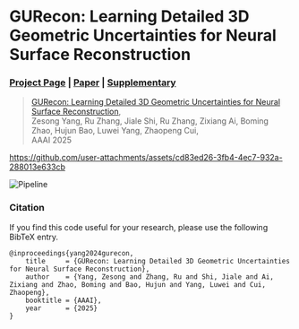 # GURecon: Learning Detailed 3D Geometric Uncertainties for Neural Surface Reconstruction


### [Project Page](https://zju3dv.github.io/gurecon) | [Paper](https://zju3dv.github.io/gurecon/sources/aaai25_gurecon.pdf) | [Supplementary](https://zju3dv.github.io/gurecon/sources/supp.pdf)

> [GURecon: Learning Detailed 3D Geometric Uncertainties for Neural Surface Reconstruction](https://zju3dv.github.io/gurecon),  
> Zesong Yang, Ru Zhang, Jiale Shi, Ru Zhang, Zixiang Ai, Boming Zhao, Hujun Bao, Luwei Yang, Zhaopeng Cui,  
> AAAI 2025

https://github.com/user-attachments/assets/cd83ed26-3fb4-4ec7-932a-288013e633cb

![Pipeline](https://zju3dv.github.io/gurecon/sources/images/pipeline.png)

### Citation

If you find this code useful for your research, please use the following BibTeX entry.

```
@inproceedings{yang2024gurecon,
    title     = {GURecon: Learning Detailed 3D Geometric Uncertainties for Neural Surface Reconstruction},
    author    = {Yang, Zesong and Zhang, Ru and Shi, Jiale and Ai, Zixiang and Zhao, Boming and Bao, Hujun and Yang, Luwei and Cui, Zhaopeng},
    booktitle = {AAAI},
    year      = {2025}
}
```
